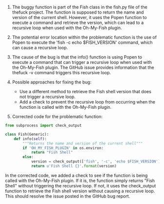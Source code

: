 1. The buggy function is part of the Fish class in the fish.py file of the thefuck project. The function is supposed to return the name and version of the current shell. However, it uses the Popen function to execute a command and retrieve the version, which can lead to a recursive loop when used with the Oh-My-Fish plugin.

2. The potential error location within the problematic function is the use of Popen to execute the 'fish -c echo $FISH_VERSION' command, which can cause a recursive loop.

3. The cause of the bug is that the info() function is using Popen to execute a command that can trigger a recursive loop when used with the Oh-My-Fish plugin. The GitHub issue provides information that the thefuck -v command triggers this recursive loop.

4. Possible approaches for fixing the bug:
   - Use a different method to retrieve the Fish shell version that does not trigger a recursive loop.
   - Add a check to prevent the recursive loop from occurring when the function is called with the Oh-My-Fish plugin.

5. Corrected code for the problematic function:

```python
from subprocess import check_output

class Fish(Generic):
    def info(self):
        """Returns the name and version of the current shell"""
        if 'OH_MY_FISH_PLUGIN' in os.environ:
            return "Fish Shell"
        else:
            version = check_output(['fish', '-c', 'echo $FISH_VERSION']).decode('utf-8').strip()
            return u'Fish Shell {}'.format(version)
```

In the corrected code, we added a check to see if the function is being called with the Oh-My-Fish plugin. If it is, the function simply returns "Fish Shell" without triggering the recursive loop. If not, it uses the check_output function to retrieve the Fish shell version without causing a recursive loop. This should resolve the issue posted in the GitHub bug report.
